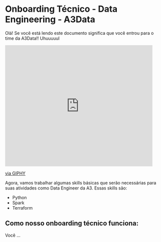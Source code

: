 # Onboarding Técnico - Data Engineering - A3Data

Olá! Se você está lendo este documento significa que você entrou para o time da A3Data!! Uhuuuuul

<iframe src="https://giphy.com/embed/VGJPsBvlsHDyw" width="480" height="395" frameBorder="0" class="giphy-embed" allowFullScreen></iframe><p><a href="https://giphy.com/gifs/yay-brad-pitt-gif-pounds-VGJPsBvlsHDyw">via GIPHY</a></p>

Agora, vamos trabalhar algumas skills básicas que serão necessárias para suas atividades como Data Engineer da A3. Essas skills são:

- Python
- Spark
- Terraform

## Como nosso onboarding técnico funciona:

Você ...
